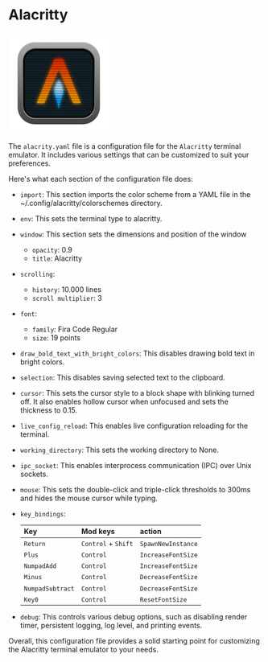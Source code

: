 # Alacritty

<img src="https://raw.githubusercontent.com/alacritty/alacritty/master/extra/logo/compat/alacritty-term%2Bscanlines.png" alt="Alacritty Logo" style="max-width: 200px; max-height: 200px;">

The `alacrity.yaml` file is a configuration file for the `Alacritty` terminal emulator.
It includes various settings that can be customized to suit your preferences.

Here's what each section of the configuration file does:

- `import`: This section imports the color scheme from a YAML file in the ~/.config/alacritty/colorschemes directory.
- `env`: This sets the terminal type to alacritty.
- `window`: This section sets the dimensions and position of the window
  - `opacity`: 0.9
  - `title`: Alacritty
- `scrolling`:
  - `history`: 10.000 lines
  - `scroll multiplier`: 3
- `font`:
  - `family`: Fira Code Regular
  - `size`: 19 points
- `draw_bold_text_with_bright_colors`: This disables drawing bold text
  in bright colors.
- `selection`: This disables saving selected text to the clipboard.
- `cursor`: This sets the cursor style to a block shape with blinking turned off.
  It also enables hollow cursor when unfocused and sets the thickness to 0.15.
- `live_config_reload`: This enables live configuration reloading for the terminal.
- `working_directory`: This sets the working directory to None.
- `ipc_socket`: This enables interprocess communication (IPC) over Unix sockets.
- `mouse`: This sets the double-click and triple-click thresholds to 300ms and
  hides the mouse cursor while typing.
- `key_bindings`:

  | Key              | Mod keys            | action             |
  | ---------------- | ------------------- | ------------------ |
  | `Return`         | `Control` + `Shift` | `SpawnNewInstance` |
  | `Plus`           | `Control`           | `IncreaseFontSize` |
  | `NumpadAdd`      | `Control`           | `IncreaseFontSize` |
  | `Minus`          | `Control`           | `DecreaseFontSize` |
  | `NumpadSubtract` | `Control`           | `DecreaseFontSize` |
  | `Key0`           | `Control`           | `ResetFontSize`    |

- `debug`: This controls various debug options, such as disabling render timer,
  persistent logging, log level, and printing events.

Overall, this configuration file provides a solid starting point for customizing
the Alacritty terminal emulator to your needs.
